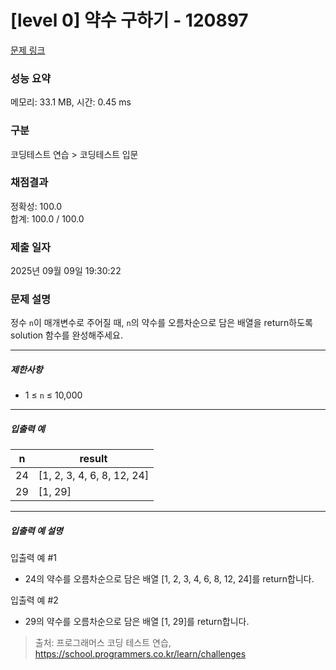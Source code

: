 # [level 0] 약수 구하기 - 120897 

[문제 링크](https://school.programmers.co.kr/learn/courses/30/lessons/120897) 

### 성능 요약

메모리: 33.1 MB, 시간: 0.45 ms

### 구분

코딩테스트 연습 > 코딩테스트 입문

### 채점결과

정확성: 100.0<br/>합계: 100.0 / 100.0

### 제출 일자

2025년 09월 09일 19:30:22

### 문제 설명

<p>정수 <code>n</code>이 매개변수로 주어질 때, <code>n</code>의 약수를 오름차순으로 담은 배열을 return하도록 solution 함수를 완성해주세요.</p>

<hr>

<h5>제한사항</h5>

<ul>
<li>1 ≤ <code>n</code> ≤ 10,000</li>
</ul>

<hr>

<h5>입출력 예</h5>
<table class="table">
        <thead><tr>
<th>n</th>
<th>result</th>
</tr>
</thead>
        <tbody><tr>
<td>24</td>
<td>[1, 2, 3, 4, 6, 8, 12, 24]</td>
</tr>
<tr>
<td>29</td>
<td>[1, 29]</td>
</tr>
</tbody>
      </table>
<hr>

<h5>입출력 예 설명</h5>

<p>입출력 예 #1</p>

<ul>
<li>24의 약수를 오름차순으로 담은 배열 [1, 2, 3, 4, 6, 8, 12, 24]를 return합니다.</li>
</ul>

<p>입출력 예 #2</p>

<ul>
<li>29의 약수를 오름차순으로 담은 배열 [1, 29]를 return합니다.</li>
</ul>


> 출처: 프로그래머스 코딩 테스트 연습, https://school.programmers.co.kr/learn/challenges